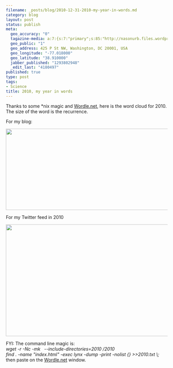 ```yaml
--- 
filename: _posts/blog/2010-12-31-2010-my-year-in-words.md
category: blog
layout: post
status: publish
meta: 
  geo_accuracy: "0"
  tagazine-media: a:7:{s:7:"primary";s:85:"http://nasonurb.files.wordpress.com/2010/12/bildschirmfoto-2010-12-30-um-17-48-34.png";s:6:"images";a:2:{s:93:"http://nasonurb.files.wordpress.com/2010/12/captura-de-pantalla-2010-12-30-a-las-11-59-19.png";a:6:{s:8:"file_url";s:93:"http://nasonurb.files.wordpress.com/2010/12/captura-de-pantalla-2010-12-30-a-las-11-59-19.png";s:5:"width";s:3:"843";s:6:"height";s:3:"334";s:4:"type";s:5:"image";s:4:"area";s:6:"281562";s:9:"file_path";s:0:"";}s:85:"http://nasonurb.files.wordpress.com/2010/12/bildschirmfoto-2010-12-30-um-17-48-34.png";a:6:{s:8:"file_url";s:85:"http://nasonurb.files.wordpress.com/2010/12/bildschirmfoto-2010-12-30-um-17-48-34.png";s:5:"width";s:3:"838";s:6:"height";s:3:"456";s:4:"type";s:5:"image";s:4:"area";s:6:"382128";s:9:"file_path";s:0:"";}}s:6:"videos";a:0:{}s:11:"image_count";s:1:"2";s:6:"author";s:7:"4180497";s:7:"blog_id";s:7:"8438084";s:9:"mod_stamp";s:19:"2010-12-31 13:42:27";}
  geo_public: "1"
  geo_address: 425 P St NW, Washington, DC 20001, USA
  geo_longitude: "-77.018000"
  geo_latitude: "38.910000"
  jabber_published: "1293802948"
  _edit_last: "4180497"
published: true
type: post
tags: 
- Science
title: 2010, my year in words
---
```

Thanks to some *nix magic and <a href="http://www.wordle.net/show/wrdl/2929181/brunosan.eu">Wordle.net</a>, here is the word cloud for 2010. The size of the word is the recurrence.

For my blog:

<a href="http://www.wordle.net/show/wrdl/2929181/brunosan.eu"><img class="aligncenter size-full wp-image-1253" title="Captura de pantalla 2010-12-30 a las 11.59.19" src="http://nasonurb.files.wordpress.com/2010/12/captura-de-pantalla-2010-12-30-a-las-11-59-19.png" alt="" width="640" height="253" /></a>

<!--more-->

For my Twitter feed in 2010

<a href="http://nasonurb.files.wordpress.com/2010/12/bildschirmfoto-2010-12-30-um-17-48-34.png"><img class="aligncenter size-full wp-image-1263" title="Bildschirmfoto 2010-12-30 um 17.48.34" src="http://nasonurb.files.wordpress.com/2010/12/bildschirmfoto-2010-12-30-um-17-48-34.png" alt="" width="640" height="348" /></a>

<!--more-->FYI: The command line magic is:

<address>wget -r -Nc -mk   --include-directories=2010 /2010
</address> <address>find . -name "index.html" -exec lynx -dump -print -nolist {} &gt;&gt;2010.txt \;
</address>then paste on the <a href="http://www.wordle.net/show/wrdl/2929181/brunosan.eu">Wordle.net</a> window.

